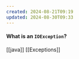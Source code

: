 ```yaml
---
created: 2024-08-21T09:19
updated: 2024-08-30T09:33
---
```

#### What is an `IOException`?


[[java]] [[Exceptions]]